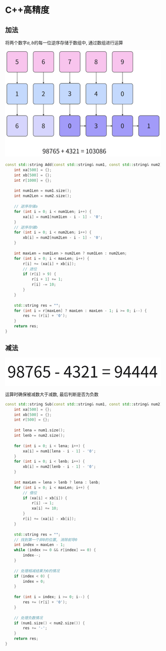 <!--
 * @Description: 
 * @Version: 1.0
 * @Author: dmjcb
 * @Email:  
 * @Date: 2021-10-06 13:11:32
 * @LastEditors: dmjcb
 * @LastEditTime: 2023-04-17 16:44:05
-->

# C++高精度

## 加法

将两个数字$a, b$的每一位逆序存储于数组中, 通过数组进行运算

![](https://raw.githubusercontent.com/dmjcb/SelfImgur/main/202407061331_1.svg)

```c++
const std::string Add(const std::string& num1, const std::string& num2) {
    int xa[500] = {};
    int xb[500] = {};
    int r[1000] = {};

    int num1Len = num1.size();
    int num2Len = num2.size();

    // 逆序存储a
    for (int i = 0; i < num1Len; i++) {
        xa[i] = num1[num1Len - i - 1] - '0';
    }
    // 逆序存储b
    for (int i = 0; i < num2Len; i++) {
        xb[i] = num2[num2Len - i - 1] - '0';
    }

    int maxLen = num1Len > num2Len ? num1Len : num2Len;
    for (int i = 0; i < maxLen; i++) {
        r[i] += (xa[i] + xb[i]);
        // 进位
        if (r[i] > 9) {
            r[i + 1] += 1;
            r[i] -= 10;
        }
    }

    std::string res = "";
    for (int i = r[maxLen] ? maxLen : maxLen - 1; i >= 0; i--) {
        res += (r[i] + '0');
    }
    return res;
}
```

## 减法

![](https://raw.githubusercontent.com/dmjcb/SelfImgur/main/202407061331_2.svg)

运算时确保被减数大于减数, 最后判断是否为负数

```C++
const std::string Sub(const std::string& num1, const std::string& num2) {
    int xa[500] = {};
    int xb[500] = {};
    int r[500] = {};

    int lena = num1.size();
    int lenb = num2.size();

    for (int i = 0; i < lena; i++) {
        xa[i] = num1[lena - i - 1] - '0';
    }
    for (int i = 0; i < lenb; i++) {
        xb[i] = num2[lenb - i - 1] - '0';
    }

    int maxLen = lena > lenb ? lena : lenb;
    for (int i = 0; i < maxLen; i++) {
        // 借位
        if (xa[i] < xb[i]) {
            r[i] -= 1;
            xa[i] += 10;
        }
        r[i] += (xa[i] - xb[i]);
    }

    std::string res = "";
    // 找到第一个非0的位置, 消除前导0
    int index = maxLen - 1;
    while (index >= 0 && r[index] == 0) {
        index--;
    }

    // 处理相减结果为0的情况
    if (index < 0) {
        index = 0;
    }

    for (int i = index; i >= 0; i--) {
        res += (r[i] + '0');
    }

    // 处理负数情况
    if (num1.size() < num2.size()) {
        res += '-';
    }
    return res;
}
```
